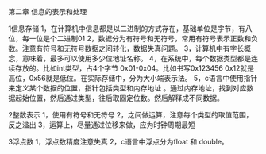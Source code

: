 第二章 信息的表示和处理

1信息存储
  1，在计算机中信息都是以二进制的方式存在，基础单位是字节，有八位，每一位是个二进制01
  2，数据分为有符号和无符号，常用有符号表示正数和负数。注意有符号和无符号数据之间转化，数据失真问题。
  3，计算机中有字长概念，意味着，最多可以使用多少位地址名称。
  4，在系统中，每个数据类型都是连续存放的。比如int类型，占4个字节 0x01-0x04。比如书写0x123456 0x12就是高位，0x56就是低位。在实际存储中，分为大小端表示法。
  5，c语言中使用指针来定义某个数据的位置，指针包括类型和内存地址  。通过内存地址，找到对应数据起始位置，然后通过类型，往后取固定位数。然后解释成不同数据。

2整数表示
 1，使用有符号和无符号
 2，之间做运算，注意每个类型的取值范围，反之溢出
 3，运算上，尽量通过位移来做，应为时钟周期最短

3浮点数
 1，浮点数精度注意失真
 2，c语言中浮点分为float 和 double。

